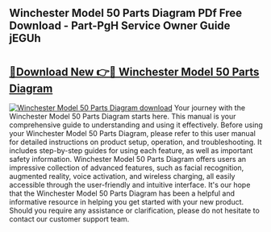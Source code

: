 ## Winchester Model 50 Parts Diagram PDf Free Download - Part-PgH Service Owner Guide jEGUh

# <h2><a href="http://dfiso01.blite.top/?on=Winchester+Model+50+Parts+Diagram">🔗Download New 👉🔴 Winchester Model 50 Parts Diagram</a></h2>

[![Winchester Model 50 Parts Diagram download](https://i.imgur.com/lujVjoI.png)](http://dfiso01.blite.top/?on=Winchester+Model+50+Parts+Diagram)
Your journey with the Winchester Model 50 Parts Diagram starts here. This manual is your comprehensive guide to understanding and using it effectively. Before using your Winchester Model 50 Parts Diagram, please refer to this user manual for detailed instructions on product setup, operation, and troubleshooting. It includes step-by-step guides for using each feature, as well as important safety information. Winchester Model 50 Parts Diagram offers users an impressive collection of advanced features, such as facial recognition, augmented reality, voice activation, and wireless charging, all easily accessible through the user-friendly and intuitive interface. It's our hope that the Winchester Model 50 Parts Diagram has been a helpful and informative resource in helping you get started with your new product. Should you require any assistance or clarification, please do not hesitate to contact our customer support team.

